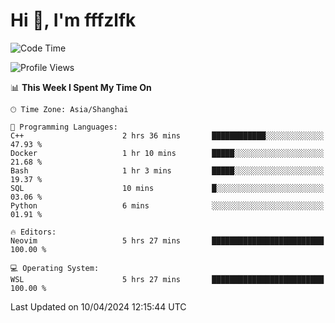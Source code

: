 # Hi 👋, I'm fffzlfk

<!--START_SECTION:waka-->
![Code Time](http://img.shields.io/badge/Code%20Time-691%20hrs%2025%20mins-blue)

![Profile Views](http://img.shields.io/badge/Profile%20Views-0-blue)

📊 **This Week I Spent My Time On** 

```text
🕑︎ Time Zone: Asia/Shanghai

💬 Programming Languages: 
C++                      2 hrs 36 mins       ████████████░░░░░░░░░░░░░   47.93 % 
Docker                   1 hr 10 mins        █████░░░░░░░░░░░░░░░░░░░░   21.68 % 
Bash                     1 hr 3 mins         █████░░░░░░░░░░░░░░░░░░░░   19.37 % 
SQL                      10 mins             █░░░░░░░░░░░░░░░░░░░░░░░░   03.06 % 
Python                   6 mins              ░░░░░░░░░░░░░░░░░░░░░░░░░   01.91 % 

🔥 Editors: 
Neovim                   5 hrs 27 mins       █████████████████████████   100.00 % 

💻 Operating System: 
WSL                      5 hrs 27 mins       █████████████████████████   100.00 % 
```


 Last Updated on 10/04/2024 12:15:44 UTC
<!--END_SECTION:waka-->
